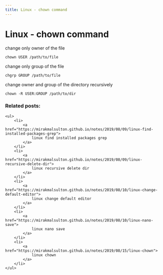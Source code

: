 ```yaml
---
title: Linux - chown command
---
```


<h1 class="header">Linux - chown command</h1>

change only owner of the file
```code
chown USER /path/to/file
```

change only group of the file
```code
chgrp GROUP /path/to/file
```

change owner and group of the directory recursively
```code
chown -R USER:GROUP /path/to/dir
```


<div class="related_posts_block">
    <h3>Related posts:</h3>

    <ul>
        <li>
            <a href="https://mirakmalsulton.github.io/notes/2019/08/09/linux-find-installed-packages-grep">
                linux find installed packages grep
            </a>
        </li>
        <li>
            <a href="https://mirakmalsulton.github.io/notes/2019/08/09/linux-recursive-delete-dir">
                linux recursive delete dir
            </a>
        </li>
        <li>
            <a href="https://mirakmalsulton.github.io/notes/2019/08/10/linux-change-default-editor">
                linux change default editor
            </a>
        </li>
		<li>
            <a href="https://mirakmalsulton.github.io/notes/2019/08/10/linux-nano-save">
                linux nano save
            </a>
        </li>
		<li>
            <a href="https://mirakmalsulton.github.io/notes/2019/08/15/linux-chown">
                linux chown
            </a>
        </li>
    </ul>
</div>